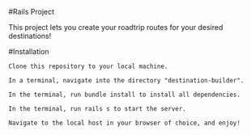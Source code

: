 #Rails Project 
  
  This project lets you create your roadtrip routes for your desired destinations! 

#Installation 

    Clone this repository to your local machine.

    In a terminal, navigate into the directory "destination-builder".

    In the terminal, run bundle install to install all dependencies.

    In the terminal, run rails s to start the server.

    Navigate to the local host in your browser of choice, and enjoy!

